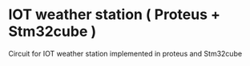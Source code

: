 # IOT weather station  ( Proteus + Stm32cube ) 
 Circuit for IOT weather station implemented in proteus and Stm32cube
